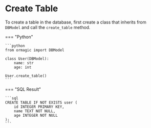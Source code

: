 # Create Table

To create a table in the database, first create a class that inherits from `DBModel` and call the `create_table` method.

=== "Python"

    ```python
    from ormagic import DBModel

    class User(DBModel):
        name: str
        age: int

    User.create_table()
    ```

=== "SQL Result"

    ```sql
    CREATE TABLE IF NOT EXISTS user (
        id INTEGER PRIMARY KEY,
        name TEXT NOT NULL,
        age INTEGER NOT NULL
    );
    ```
